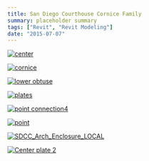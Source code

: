 ```yaml
---
title: San Diego Courthouse Cornice Family
summary: placeholder summary
tags: ["Revit", "Revit Modeling"]
date: "2015-07-07"
---
```


[![center](http://www.ericanastas.com/wp-content/uploads/2015/07/center.jpg)](center.png)

[![cornice](http://www.ericanastas.com/wp-content/uploads/2015/07/cornice.jpg)](cornice.png)

[![lower obtuse](http://www.ericanastas.com/wp-content/uploads/2015/07/lower-obtuse.jpg)](lower-obtuse.png)

[![plates](http://www.ericanastas.com/wp-content/uploads/2015/07/plates.jpg)](plates.png)

[![point connection4](http://www.ericanastas.com/wp-content/uploads/2015/07/point-connection4.jpg)](point-connection4.png)

[![point](http://www.ericanastas.com/wp-content/uploads/2015/07/point.jpg)](point.png)

[![SDCC_Arch_Enclosure_LOCAL](http://www.ericanastas.com/wp-content/uploads/2015/07/SDCC_Arch_Enclosure_LOCAL.jpg)](SDCC_Arch_Enclosure_LOCAL.png)

[![Center plate 2](http://www.ericanastas.com/wp-content/uploads/2015/07/Center-plate-2.jpg)](Center-plate-2.png)
